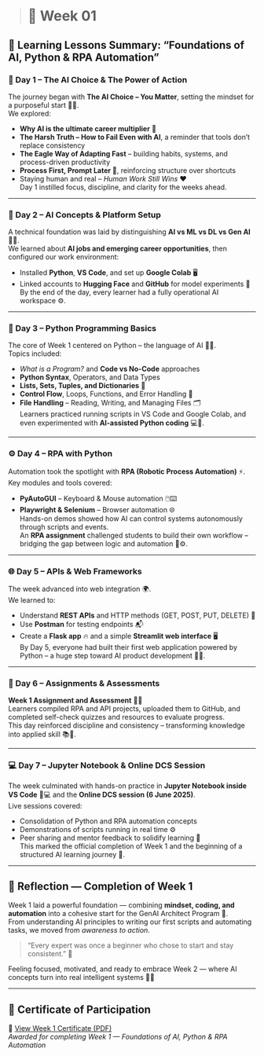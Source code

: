 > # 📘 Week 01
> 
## 🧭 Learning Lessons Summary: “Foundations of AI, Python & RPA Automation”

### 🌅 Day 1 – The AI Choice & The Power of Action  
The journey began with **The AI Choice – You Matter**, setting the mindset for a purposeful start 🦅✨.  
We explored:  
- **Why AI is the ultimate career multiplier** 🚀  
- **The Harsh Truth – How to Fail Even with AI**, a reminder that tools don’t replace consistency  
- **The Eagle Way of Adapting Fast** – building habits, systems, and process-driven productivity  
- **Process First, Prompt Later 🧩**, reinforcing structure over shortcuts  
- Staying human and real – *Human Work Still Wins* ❤️  
Day 1 instilled focus, discipline, and clarity for the weeks ahead.

---

### 🧠 Day 2 – AI Concepts & Platform Setup  
A technical foundation was laid by distinguishing **AI vs ML vs DL vs Gen AI** 🤖🧩.  
We learned about **AI jobs and emerging career opportunities**, then configured our work environment:  
- Installed **Python**, **VS Code**, and set up **Google Colab** 🖥️  
- Linked accounts to **Hugging Face** and **GitHub** for model experiments 🔗  
By the end of the day, every learner had a fully operational AI workspace ⚙️.

---

### 🐍 Day 3 – Python Programming Basics  
The core of Week 1 centered on Python – the language of AI 🐍💡.  
Topics included:  
- *What is a Program?* and **Code vs No-Code** approaches  
- **Python Syntax**, Operators, and Data Types  
- **Lists, Sets, Tuples, and Dictionaries** 📘  
- **Control Flow**, Loops, Functions, and Error Handling 🔁  
- **File Handling** – Reading, Writing, and Managing Files 🗂️  
Learners practiced running scripts in VS Code and Google Colab, and even experimented with **AI-assisted Python coding** 💻🤖.

---

### ⚙️ Day 4 – RPA with Python  
Automation took the spotlight with **RPA (Robotic Process Automation)** ⚡.  
Key modules and tools covered:  
- **PyAutoGUI** – Keyboard & Mouse automation 🖱️⌨️  
- **Playwright & Selenium** – Browser automation 🌐  
Hands-on demos showed how AI can control systems autonomously through scripts and events.  
An **RPA assignment** challenged students to build their own workflow – bridging the gap between logic and automation 🤖⚙️.

---

### 🌐 Day 5 – APIs & Web Frameworks  
The week advanced into web integration 🌍.  
We learned to:  
- Understand **REST APIs** and HTTP methods (GET, POST, PUT, DELETE) 🧩  
- Use **Postman** for testing endpoints 📬  
- Create a **Flask app** 🔥 and a simple **Streamlit web interface** 🖥️  
By Day 5, everyone had built their first web application powered by Python – a huge step toward AI product development 💼🚀.

---

### 🧾 Day 6 – Assignments & Assessments  
**Week 1 Assignment and Assessment** 🧠✅  
Learners compiled RPA and API projects, uploaded them to GitHub, and completed self-check quizzes and resources to evaluate progress.  
This day reinforced discipline and consistency – transforming knowledge into applied skill 📚💪.

---

### 💻 Day 7 – Jupyter Notebook & Online DCS Session  
The week culminated with hands-on practice in **Jupyter Notebook inside VS Code** 🧮💻 and the **Online DCS session (6 June 2025)**.  
Live sessions covered:  
- Consolidation of Python and RPA automation concepts  
- Demonstrations of scripts running in real time ⚙️  
- Peer sharing and mentor feedback to solidify learning 🤝  
This marked the official completion of Week 1 and the beginning of a structured AI learning journey 🎯.

---

## 🌈 Reflection — Completion of Week 1  
Week 1 laid a powerful foundation — combining **mindset, coding, and automation** into a cohesive start for the GenAI Architect Program 🌟.  
From understanding AI principles to writing our first scripts and automating tasks, we moved from *awareness to action*.  

> “Every expert was once a beginner who chose to start and stay consistent.” 🚀  

Feeling focused, motivated, and ready to embrace Week 2 — where AI concepts turn into real intelligent systems 🤖💙  

---

## 🏅 Certificate of Participation  

📄 [View Week 1 Certificate (PDF)](../Certificates/Week-01.pdf)  
*Awarded for completing Week 1 — Foundations of AI, Python & RPA Automation*  



